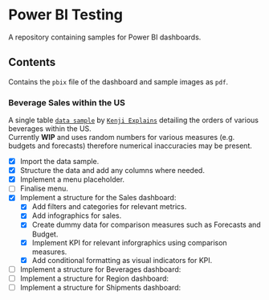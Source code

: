 # Power BI Testing
A repository containing samples for Power BI dashboards.

## Contents
Contains the ```pbix``` file of the dashboard and sample images as ```pdf```.

### Beverage Sales within the US
A single table [```data sample```](https://www.youtube.com/redirect?event=video_description&redir_token=QUFFLUhqbmVEQmxYRmp3WU44S0Fud2U0M1VIMTdvVWJ3d3xBQ3Jtc0tuMGE5SmxMYVdwUkxHNExLZzBPcFIyNDZJdklhYS0tSTMxaWJzNnotWVZvLVZESHFVLThXUUI3UlI1enBDQkR5dWRxUHdxb0ZlQms1d25kREZmOXpfSzRPbW9HbDY2Q2tSSWR3TTF4M0xMZGF0OXFpRQ&q=https%3A%2F%2Fview.flodesk.com%2Fpages%2F64956a78e24707d60dfe48c7&v=NISsW-bVAwU) by [```Kenji Explains```](https://www.youtube.com/@KenjiExplains) detailing the orders of various beverages within the US. <br />
Currently **WIP** and uses random numbers for various measures (e.g. budgets and forecasts) therefore numerical inaccuracies may be present.

- [x] Import the data sample.
- [x] Structure the data and add any columns where needed.
- [x] Implement a menu placeholder.
- [ ] Finalise menu.
- [x] Implement a structure for the Sales dashboard:
    - [x] Add filters and categories for relevant metrics.
    - [x] Add infographics for sales.
    - [x] Create dummy data for comparison measures such as Forecasts and Budget.
    - [x] Implement KPI for relevant inforgraphics using comparison measures.
    - [x] Add conditional formatting as visual indicators for KPI.
- [ ] Implement a structure for Beverages dashboard:
- [ ] Implement a structure for Region dashboard:
- [ ] Implement a structure for Shipments dashboard:

